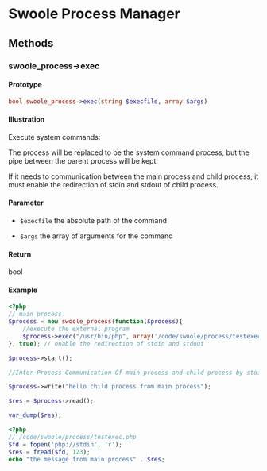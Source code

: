 # Swoole Process Manager

## Methods 

### swoole_process->exec

#### Prototype

```php
bool swoole_process->exec(string $execfile, array $args)
```

#### Illustration

Execute system commands:

The process will be replaced to be the system command process, but the pipe between the parent process will be kept.

If it needs to communication between the main process and child process, it must enable the redirection of stdin and stdout of child process.

#### Parameter

- `$execfile` the absolute path of the command

- `$args` the array of arguments for the command

#### Return

bool

#### Example
```php
<?php
// main process
$process = new swoole_process(function($process){
    //execute the external program
    $process->exec("/usr/bin/php", array('/code/swoole/process/testexec.php'));
}, true); // enable the redirection of stdin and stdout

$process->start();

//Inter-Process Communication Of main process and child process by stdin and stdout

$process->write("hello child process from main process");

$res = $process->read();

var_dump($res);

```
```php
<?php
// /code/swoole/process/testexec.php 
$fd = fopen('php://stdin', 'r');
$res = fread($fd, 123);
echo "the message from main process" . $res;
```
